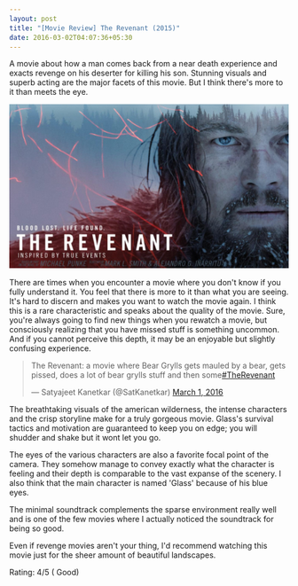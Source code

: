 ```yaml
---
layout: post
title: "[Movie Review] The Revenant (2015)"
date: 2016-03-02T04:07:36+05:30
---
```


A movie about how a man comes back from a near death experience and exacts revenge on his deserter for killing his son.
Stunning visuals and superb acting are the major facets of this movie.
But I think there's more to it than meets the eye.

![The Revenant (2015)](/img/movie-poster-the-revenant-2015.jpg 'The Revenant (2015)')

There are times when you encounter a movie where you don't know if you fully understand it.
You feel that there is more to it than what you are seeing.
It's hard to discern and makes you want to watch the movie again.
I think this is a rare characteristic and speaks about the quality of the movie.
Sure, you're always going to find new things when you rewatch a movie, but consciously realizing that you have missed stuff is something uncommon.
And if you cannot perceive this depth, it may be an enjoyable but slightly confusing experience.

<blockquote class="twitter-tweet" data-lang="en"><p lang="en" dir="ltr">The Revenant: a movie where Bear Grylls gets mauled by a bear, gets pissed, does a lot of bear grylls stuff and then some<a href="https://twitter.com/hashtag/TheRevenant?src=hash">#TheRevenant</a></p>&mdash; Satyajeet Kanetkar (@SatKanetkar) <a href="https://twitter.com/SatKanetkar/status/704764040560582656">March 1, 2016</a></blockquote>
<script async src="//platform.twitter.com/widgets.js" charset="utf-8"></script>

The breathtaking visuals of the american wilderness, the intense characters and the crisp storyline make for a truly gorgeous movie.
Glass's survival tactics and motivation are guaranteed to keep you on edge; you will shudder and shake but it wont let you go.

The eyes of the various characters are also a favorite focal point of the camera.
They somehow manage to convey exactly what the character is feeling and their depth is comparable to the vast expanse of the scenery.
I also think that the main character is named 'Glass' because of his blue eyes.

The minimal soundtrack complements the sparse environment really well and is one of the few movies where I actually noticed the soundtrack for being so good.

Even if revenge movies aren't your thing, I'd recommend watching this movie just for the sheer amount of beautiful landscapes.

Rating: 4/5 ( Good)
